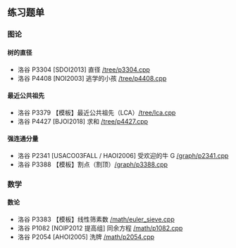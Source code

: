 ## 练习题单

### 图论 
#### 树的直径
- 洛谷 P3304 [SDOI2013] 直径 [/tree/p3304.cpp](/tree/p3304.cpp)
- 洛谷 P4408 [NOI2003] 逃学的小孩 [/tree/p4408.cpp](/tree/p4408.cpp)

#### 最近公共祖先 
- 洛谷 P3379 【模板】最近公共祖先（LCA）[/tree/lca.cpp](/tree/lca.cpp)
- 洛谷 P4427 [BJOI2018] 求和 [/tree/p4427.cpp](/tree/p4427.cpp)

#### 强连通分量
- 洛谷 P2341 [USACO03FALL / HAOI2006] 受欢迎的牛 G [/graph/p2341.cpp](/graph/p2341.cpp)
- 洛谷 P3388 【模板】割点（割顶）[/graph/p3388.cpp](/graph/p3388.cpp)

### 数学
#### 数论
- 洛谷 P3383 【模板】线性筛素数 [/math/euler_sieve.cpp](/math/euler_sieve.cpp)
- 洛谷 P1082 [NOIP2012 提高组] 同余方程 [/math/p1082.cpp](/math/p1082.cpp)
- 洛谷 P2054 [AHOI2005] 洗牌 [/math/p2054.cpp](/math/p2054.cpp)
